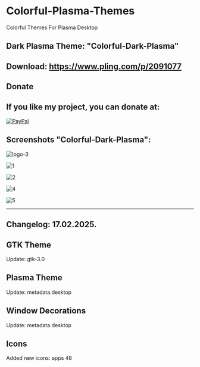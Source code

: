 # Colorful-Plasma-Themes
Colorful Themes For Plasma Desktop


Dark Plasma Theme: "Colorful-Dark-Plasma" 
----------------------------------------

Download: https://www.pling.com/p/2091077
-------------------------------------------



<html>
  <head>
    <meta charset="utf-8" />
  </head>
  <body>
    <h2>Donate</h2>
    <h2>If you like my project, you can donate at:</h2>
    <a href="https://www.paypal.com/paypalme/VesnaLazic">
    <img src="PayPal.png" alt="PayPal" />
    </a>
  </body>
</html>



Screenshots "Colorful-Dark-Plasma":
-----------------------------------

![logo-3](https://github.com/L4ki/Colorful-Plasma-Themes/assets/45247573/ee74b8c5-9932-493f-b438-6e30c3976ae3)

![1](https://github.com/L4ki/Colorful-Plasma-Themes/assets/45247573/13616e77-5f52-4978-9d49-396726e78539)

![2](https://github.com/L4ki/Colorful-Plasma-Themes/assets/45247573/c40e8300-7672-4251-aaf8-0839318d336b)

![4](https://github.com/L4ki/Colorful-Plasma-Themes/assets/45247573/f372939e-2518-4ecb-a276-4cad95ac5dc3)

![5](https://github.com/L4ki/Colorful-Plasma-Themes/assets/45247573/1cdf2c09-187b-422c-b865-b256b3164dbb)

________________________________________________________________________________

Changelog: 17.02.2025.
---------------------

GTK Theme
----------

Update: gtk-3.0

Plasma Theme
-------------

Update: metadata.desktop

Window Decorations
------------------

Update: metadata.desktop

Icons
-----

Added new icons: apps 48







